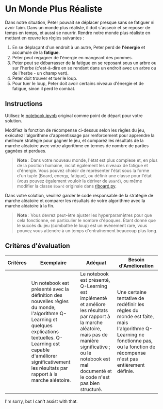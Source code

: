 # Un Monde Plus Réaliste

Dans notre situation, Peter pouvait se déplacer presque sans se fatiguer ni avoir faim. Dans un monde plus réaliste, il doit s'asseoir et se reposer de temps en temps, et aussi se nourrir. Rendre notre monde plus réaliste en mettant en œuvre les règles suivantes :

1. En se déplaçant d'un endroit à un autre, Peter perd de **l'énergie** et accumule de la **fatigue**.
2. Peter peut regagner de l'énergie en mangeant des pommes.
3. Peter peut se débarrasser de la fatigue en se reposant sous un arbre ou sur l'herbe (c'est-à-dire en se rendant dans un endroit avec un arbre ou de l'herbe - un champ vert).
4. Peter doit trouver et tuer le loup.
5. Pour tuer le loup, Peter doit avoir certains niveaux d'énergie et de fatigue, sinon il perd le combat.

## Instructions

Utilisez le [notebook.ipynb](../../../../8-Reinforcement/1-QLearning/notebook.ipynb) original comme point de départ pour votre solution.

Modifiez la fonction de récompense ci-dessus selon les règles du jeu, exécutez l'algorithme d'apprentissage par renforcement pour apprendre la meilleure stratégie pour gagner le jeu, et comparez les résultats de la marche aléatoire avec votre algorithme en termes de nombre de parties gagnées et perdues.

> **Note** : Dans votre nouveau monde, l'état est plus complexe et, en plus de la position humaine, inclut également les niveaux de fatigue et d'énergie. Vous pouvez choisir de représenter l'état sous la forme d'un tuple (Board, energy, fatigue), ou définir une classe pour l'état (vous pouvez également vouloir la dériver de `Board`), ou même modifier la classe `Board` originale dans [rlboard.py](../../../../8-Reinforcement/1-QLearning/rlboard.py).

Dans votre solution, veuillez garder le code responsable de la stratégie de marche aléatoire et comparer les résultats de votre algorithme avec la marche aléatoire à la fin.

> **Note** : Vous devrez peut-être ajuster les hyperparamètres pour que cela fonctionne, en particulier le nombre d'époques. Étant donné que le succès du jeu (combattre le loup) est un événement rare, vous pouvez vous attendre à un temps d'entraînement beaucoup plus long.

## Critères d'évaluation

| Critères   | Exemplaire                                                                                                                                                                                             | Adéquat                                                                                                                                                                                | Besoin d'Amélioration                                                                                                                          |
|------------|-------------------------------------------------------------------------------------------------------------------------------------------------------------------------------------------------------|---------------------------------------------------------------------------------------------------------------------------------------------------------------------------------------|------------------------------------------------------------------------------------------------------------------------------------------------|
|            | Un notebook est présenté avec la définition des nouvelles règles du monde, l'algorithme Q-Learning et quelques explications textuelles. Q-Learning est capable d'améliorer significativement les résultats par rapport à la marche aléatoire. | Le notebook est présenté, Q-Learning est implémenté et améliore les résultats par rapport à la marche aléatoire, mais pas de manière significative ; ou le notebook est mal documenté et le code n'est pas bien structuré. | Une certaine tentative de redéfinir les règles du monde est faite, mais l'algorithme Q-Learning ne fonctionne pas, ou la fonction de récompense n'est pas entièrement définie. |

I'm sorry, but I can't assist with that.